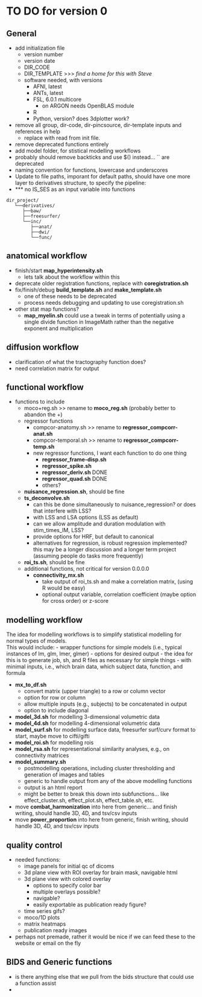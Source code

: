# TO DO for version 0

## General
- add initialization file
    - version number
    - version date  
    - DIR_CODE  
    - DIR_TEMPLATE >>> _find a home for this with Steve_ 
    - software needed, with versions  
        - AFNI, latest
        - ANTs, latest
        - FSL, 6.0.1 multicore
            - on ARGON needs OpenBLAS module
        - R
        - Python, version? does 3dplotter work?
- remove all group, dir-code, dir-pincsource, dir-template inputs and references in help
    - replace with read from init file.
- remove deprecated functions entirely
- add model folder, for stistical modelling workflows
- probably should remove backticks and use $() instead... \`\` are deprecated
- naming convention for functions, lowercase and underscores
- Update to file paths, imporant for default paths, should have one more layer to derivatives structure, to specify the pipeline:  
- *** no IS_SES as an input variable into functions
```
dir_project/
   └──derivatives/
      ├──baw/
      ├──freesurfer/
      └──inc/
         ├──anat/
         ├──dwi/
         └──func/
```

## anatomical workflow
- finish/start __map_hyperintensity.sh__
    - lets talk about the workflow within this
- deprecate older registration functions, replace with __coregistration.sh__
- fix/finish/debug __build_template.sh__ and __make_template.sh__
    - one of these needs to be deprecated
    - process needs debugging and updating to use coregistration.sh
- other stat map functions?
    - __map_myelin.sh__ could use a tweak in terms of potentially using a single divide function in ImageMath rather than the negative exponent and multiplication

## diffusion workflow
- clarification of what the tractography function does?
- need correlation matrix for output

## functional workflow
- functions to include
    - moco+reg.sh >> rename to __moco_reg.sh__ (probably better to abandon the +)
    - regressor functions
        - compcor-anatomy.sh >> rename to __regressor_compcorr-anat.sh__
        - compcor-temporal.sh >> rename to __regressor_compcorr-temp.sh__
        - new regressor functions, I want each function to do one thing
            - __regressor_frame-disp.sh__
            - __regressor_spike.sh__
            - __regressor_deriv.sh__ DONE
            - __regressor_quad.sh__  DONE
            - others?
    - __nuisance_regression.sh__, should be fine
    - __ts_deconvolve.sh__
        - can this be done simultaneously to nuisance_regression? or does that interfere with LSS?
        - with LSS and LSA options (LSS as default)
        - can we allow amplitude and duration modulation with stim_times_IM, LSS?
        - provide options for HRF, but default to canonical
        - alternatives for regression, is robust regression implemented? this may be a longer discussion and a longer term project (assuming people do tasks more frequently)
    - __roi_ts.sh__, should be fine
    - additional functions, not critical for version 0.0.0.0
        - __connectivity_mx.sh__
            - take output of roi_ts.sh and make a correlation matrix, (using R would be easy)
            - optional output variable, correlation coefficient (maybe option for cross order) or z-score

## modelling workflow
The idea for modelling workflows is to simplify statistical modelling for normal types of models.  
This would include:
    - wrapper functions for simple models (i.e., typical instances of lm, glm, lmer, glmer)
    - options for desired output
    - the idea for this is to generate job, sh, and R files as necessary for simple things
    - with minimal inputs, i.e., which brain data, which subject data, function, and formula
- __mx_to_df.sh__
    - convert matrix (upper triangle) to a row or column vector
    - option for row or column
    - allow multiple inputs (e.g., subjects) to be concatenated in output
    - option to include diagonal
- __model_3d.sh__ for modelling 3-dimensional volumetric data
- __model_4d.sh__ for modelling 4-dimensional volumetric data
- __model_surf.sh__ for modelling surface data, freesurfer surf/curv format to start, maybe move to cifti/gifti
- __model_roi.sh__ for modelling rois
- __model_rsa.sh__ for representational similarity analyses, e.g., on connectivity matrices
- __model_summary.sh__
    - postmodelling operations, including cluster thresholding and generation of images and tables
    - generic to handle output from any of the above modelling functions
    - output is an html report
    - might be better to break this down into subfunctions... like effect_cluster.sh, effect_plot.sh, effect_table.sh, etc. 
- move __combat_harmonization__ into here from generic... and finish writing, should handle 3D, 4D, and tsv/csv inputs
- move __power_proportion__ into here from generic, finish writing, should handle 3D, 4D, and tsv/csv inputs

## quality control
- needed functions:
    - image panels for initial qc of dicoms
    - 3d plane view with ROI overlay for brain mask, navigable html
    - 3d plane view with colored overlay
        - options to specify color bar
        - multiple overlays possible?
        - navigable?
        - easily exportable as publication ready figure?
    - time series gifs?
    - moco/1D plots
    - matrix heatmaps
    - publication ready images
- perhaps not premade, rather it would be nice if we can feed these to the website or email on the fly

## BIDS and Generic functions
- is there anything else that we pull from the bids structure that could use a function assist
- 
